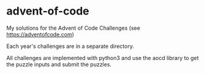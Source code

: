 # advent-of-code

My solutions for the Advent of Code Challenges (see https://adventofcode.com)

Each year's challenges are in a separate directory.

All challenges are implemented with python3 and use the aocd library to get the puzzle inputs and submit the puzzles.